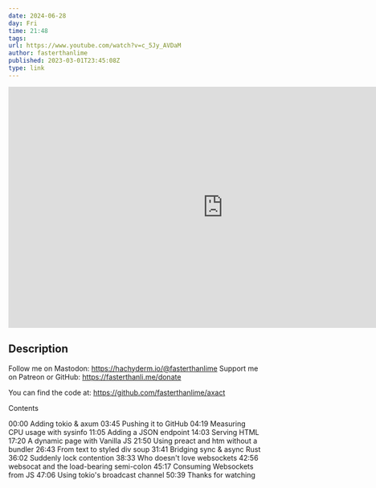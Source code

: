 ```yaml
---
date: 2024-06-28
day: Fri
time: 21:48
tags:
url: https://www.youtube.com/watch?v=c_5Jy_AVDaM
author: fasterthanlime
published: 2023-03-01T23:45:08Z
type: link
---
```


<iframe width="854" height="480" src="https://www.youtube.com/embed/c_5Jy_AVDaM" frameborder="0" allowfullscreen></iframe>

## Description
Follow me on Mastodon: https://hachyderm.io/@fasterthanlime
Support me on Patreon or GitHub: https://fasterthanli.me/donate

You can find the code at: https://github.com/fasterthanlime/axact

Contents

00:00 Adding tokio & axum
03:45 Pushing it to GitHub
04:19 Measuring CPU usage with sysinfo
11:05 Adding a JSON endpoint
14:03 Serving HTML
17:20 A dynamic page with Vanilla JS
21:50 Using preact and htm without a bundler
26:43 From text to styled div soup
31:41 Bridging sync & async Rust
36:02 Suddenly lock contention
38:33 Who doesn't love websockets
42:56 websocat and the load-bearing semi-colon
45:17 Consuming Websockets from JS
47:06 Using tokio's broadcast channel
50:39 Thanks for watching